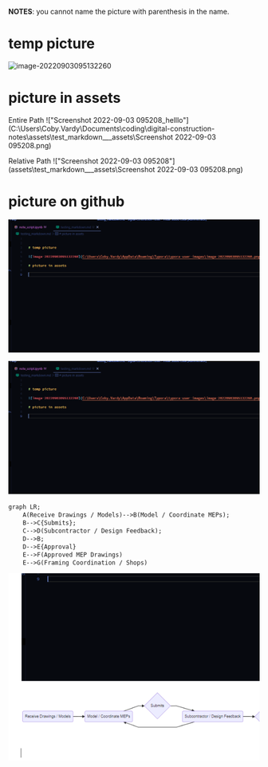 **NOTES**:  you cannot name the picture with parenthesis in the name.

# temp picture
![image-20220903095132260](C:\Users\Coby.Vardy\AppData\Roaming\Typora\typora-user-images\image-20220903095132260.png)


# picture in assets
Entire Path
!["Screenshot 2022-09-03 095208_helllo"](C:\Users\Coby.Vardy\Documents\coding\digital-construction-notes\assets\test_markdown___assets\Screenshot 2022-09-03 095208.png)

Relative Path
!["Screenshot 2022-09-03 095208"](assets\test_markdown___assets\Screenshot 2022-09-03 095208.png)







# picture on github
<img src="https://github.com/cobyiv/digital-construction-notes/blob/master/assets/test_markdown___assets/Screenshot 2022-09-03 095208.png?raw=true" style="zoom:100%;" />


![image_description](assets/test_markdown___assets/Screenshot%202022-09-03%20095208.png)

```mermaid
graph LR;
    A(Receive Drawings / Models)-->B(Model / Coordinate MEPs);
    B-->C{Submits};
    C-->D(Subcontractor / Design Feedback);
    D-->B;
    D-->E{Approval}
    E-->F(Approved MEP Drawings)
    E-->G(Framing Coordination / Shops)
```

![image-20220903103238625](assets/testing_markdown___assets/image-20220903103238625.png)
